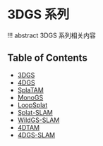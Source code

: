 # 3DGS 系列

!!! abstract
    3DGS 系列相关内容

## Table of Contents

- [3DGS](3dgs/)
- [4DGS](4dgs/)
- [SplaTAM](splatam/)
- [MonoGS](monogs/)
- [LoopSplat](loop-splat/)
- [Splat-SLAM](splat-slam/)
- [WildGS-SLAM](wildgs-slam/)
- [4DTAM](4dtam/)
- [4DGS-SLAM](4dgs-slam/)